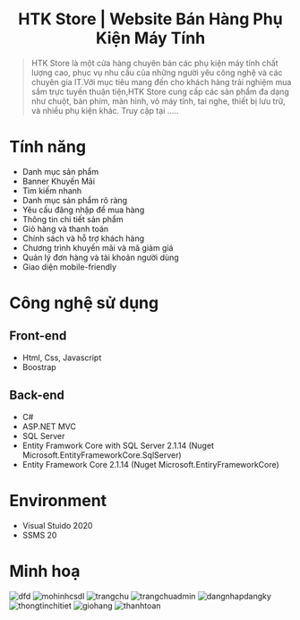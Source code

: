 <h1 align="center">HTK Store | Website Bán Hàng Phụ Kiện Máy Tính</h1>

> HTK Store là một cửa hàng chuyên bán các phụ kiện máy tính chất lượng cao, phục vụ nhu cầu của những người yêu công nghệ và các chuyên gia IT.Với mục tiêu mang đến cho khách hàng trải nghiệm mua sắm trực tuyến thuận tiện,HTK Store cung cấp các sản phẩm đa dạng như chuột, bàn phím, màn hình, vỏ máy tính, tai nghe, thiết bị lưu trữ, và nhiều phụ kiện khác.
> Truy cập tại .....

# Tính năng

- Danh mục sản phẩm
- Banner Khuyến Mãi
- Tìm kiếm nhanh
- Danh mục sản phẩm rõ ràng
- Yêu cầu đăng nhập để mua hàng
- Thông tin chi tiết sản phẩm
- Giỏ hàng và thanh toán
- Chính sách và hỗ trợ khách hàng
- Chương trình khuyến mãi và mã giảm giá
- Quản lý đơn hàng và tài khoản người dùng
- Giao diện mobile-friendly

# Công nghệ sử dụng

## Front-end

- Html, Css, Javascript
- Boostrap

## Back-end

- C#
- ASP.NET MVC
- SQL Server
- Entity Framwork Core with SQL Server 2.1.14 (Nuget Microsoft.EntityFrameworkCore.SqlServer)
- Entity Framework Core 2.1.14 (Nuget Microsoft.EntiryFrameworkCore)

# Environment

- Visual Stuido 2020
- SSMS 20

# Minh hoạ

![dfd](https://github.com/user-attachments/assets/05f4ee31-7b4c-4b00-9e38-3ee2b0202fb0)
![mohinhcsdl](https://github.com/user-attachments/assets/eda8e3bc-f96d-4bd0-847a-973b847db0be)
![trangchu](https://github.com/user-attachments/assets/ca4e4b41-2d23-48a4-baae-dcc5dab93315)
![trangchuadmin](https://github.com/user-attachments/assets/27b2d977-8fa6-43f5-9634-7cd95bbb43b5)
![dangnhapdangky](https://github.com/user-attachments/assets/8172bc85-f170-407b-b0a9-436600c48185)
![thongtinchitiet](https://github.com/user-attachments/assets/0f02eca0-748e-4613-b43e-dbbe86688e42)
![giohang](https://github.com/user-attachments/assets/39f04e57-bb94-48e7-9bf8-b4f5c7d35159)
![thanhtoan](https://github.com/user-attachments/assets/795f38ec-dc79-4040-a5af-4b5f899daa6e)

